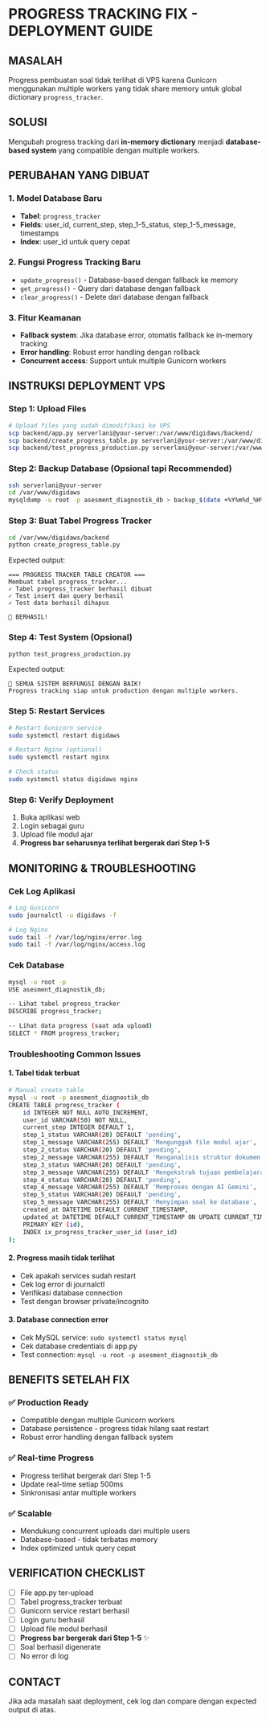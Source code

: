 # PROGRESS TRACKING FIX - DEPLOYMENT GUIDE

## MASALAH
Progress pembuatan soal tidak terlihat di VPS karena Gunicorn menggunakan multiple workers yang tidak share memory untuk global dictionary `progress_tracker`.

## SOLUSI
Mengubah progress tracking dari **in-memory dictionary** menjadi **database-based system** yang compatible dengan multiple workers.

## PERUBAHAN YANG DIBUAT

### 1. Model Database Baru
- **Tabel**: `progress_tracker`
- **Fields**: user_id, current_step, step_1-5_status, step_1-5_message, timestamps
- **Index**: user_id untuk query cepat

### 2. Fungsi Progress Tracking Baru
- `update_progress()` - Database-based dengan fallback ke memory
- `get_progress()` - Query dari database dengan fallback
- `clear_progress()` - Delete dari database dengan fallback

### 3. Fitur Keamanan
- **Fallback system**: Jika database error, otomatis fallback ke in-memory tracking
- **Error handling**: Robust error handling dengan rollback
- **Concurrent access**: Support untuk multiple Gunicorn workers

## INSTRUKSI DEPLOYMENT VPS

### Step 1: Upload Files
```bash
# Upload files yang sudah dimodifikasi ke VPS
scp backend/app.py serverlani@your-server:/var/www/digidaws/backend/
scp backend/create_progress_table.py serverlani@your-server:/var/www/digidaws/backend/
scp backend/test_progress_production.py serverlani@your-server:/var/www/digidaws/backend/
```

### Step 2: Backup Database (Opsional tapi Recommended)
```bash
ssh serverlani@your-server
cd /var/www/digidaws
mysqldump -u root -p asesment_diagnostik_db > backup_$(date +%Y%m%d_%H%M%S).sql
```

### Step 3: Buat Tabel Progress Tracker
```bash
cd /var/www/digidaws/backend
python create_progress_table.py
```

Expected output:
```
=== PROGRESS TRACKER TABLE CREATOR ===
Membuat tabel progress_tracker...
✓ Tabel progress_tracker berhasil dibuat
✓ Test insert dan query berhasil
✓ Test data berhasil dihapus

🎉 BERHASIL!
```

### Step 4: Test System (Opsional)
```bash
python test_progress_production.py
```

Expected output:
```
🎉 SEMUA SISTEM BERFUNGSI DENGAN BAIK!
Progress tracking siap untuk production dengan multiple workers.
```

### Step 5: Restart Services
```bash
# Restart Gunicorn service
sudo systemctl restart digidaws

# Restart Nginx (optional)
sudo systemctl restart nginx

# Check status
sudo systemctl status digidaws nginx
```

### Step 6: Verify Deployment
1. Buka aplikasi web
2. Login sebagai guru  
3. Upload file modul ajar
4. **Progress bar seharusnya terlihat bergerak dari Step 1-5**

## MONITORING & TROUBLESHOOTING

### Cek Log Aplikasi
```bash
# Log Gunicorn
sudo journalctl -u digidaws -f

# Log Nginx
sudo tail -f /var/log/nginx/error.log
sudo tail -f /var/log/nginx/access.log
```

### Cek Database
```bash
mysql -u root -p
USE asesment_diagnostik_db;

-- Lihat tabel progress_tracker
DESCRIBE progress_tracker;

-- Lihat data progress (saat ada upload)
SELECT * FROM progress_tracker;
```

### Troubleshooting Common Issues

#### 1. Tabel tidak terbuat
```bash
# Manual create table
mysql -u root -p asesment_diagnostik_db
CREATE TABLE progress_tracker (
    id INTEGER NOT NULL AUTO_INCREMENT,
    user_id VARCHAR(50) NOT NULL,
    current_step INTEGER DEFAULT 1,
    step_1_status VARCHAR(20) DEFAULT 'pending',
    step_1_message VARCHAR(255) DEFAULT 'Mengunggah file modul ajar',
    step_2_status VARCHAR(20) DEFAULT 'pending',
    step_2_message VARCHAR(255) DEFAULT 'Menganalisis struktur dokumen',
    step_3_status VARCHAR(20) DEFAULT 'pending',
    step_3_message VARCHAR(255) DEFAULT 'Mengekstrak tujuan pembelajaran',
    step_4_status VARCHAR(20) DEFAULT 'pending',
    step_4_message VARCHAR(255) DEFAULT 'Memproses dengan AI Gemini',
    step_5_status VARCHAR(20) DEFAULT 'pending',
    step_5_message VARCHAR(255) DEFAULT 'Menyimpan soal ke database',
    created_at DATETIME DEFAULT CURRENT_TIMESTAMP,
    updated_at DATETIME DEFAULT CURRENT_TIMESTAMP ON UPDATE CURRENT_TIMESTAMP,
    PRIMARY KEY (id),
    INDEX ix_progress_tracker_user_id (user_id)
);
```

#### 2. Progress masih tidak terlihat
- Cek apakah services sudah restart
- Cek log error di journalctl
- Verifikasi database connection
- Test dengan browser private/incognito

#### 3. Database connection error
- Cek MySQL service: `sudo systemctl status mysql`
- Cek database credentials di app.py
- Test connection: `mysql -u root -p asesment_diagnostik_db`

## BENEFITS SETELAH FIX

### ✅ Production Ready
- Compatible dengan multiple Gunicorn workers
- Database persistence - progress tidak hilang saat restart
- Robust error handling dengan fallback system

### ✅ Real-time Progress
- Progress terlihat bergerak dari Step 1-5
- Update real-time setiap 500ms
- Sinkronisasi antar multiple workers

### ✅ Scalable
- Mendukung concurrent uploads dari multiple users
- Database-based - tidak terbatas memory
- Index optimized untuk query cepat

## VERIFICATION CHECKLIST

- [ ] File app.py ter-upload
- [ ] Tabel progress_tracker terbuat
- [ ] Gunicorn service restart berhasil
- [ ] Login guru berhasil
- [ ] Upload file modul berhasil
- [ ] **Progress bar bergerak dari Step 1-5** ✨
- [ ] Soal berhasil digenerate
- [ ] No error di log

## CONTACT
Jika ada masalah saat deployment, cek log dan compare dengan expected output di atas.
